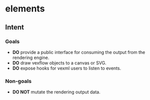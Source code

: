 # elements

## Intent

### Goals

- **DO** provide a public interface for consuming the output from the rendering engine.
- **DO** draw vexflow objects to a canvas or SVG.
- **DO** expose hooks for vexml users to listen to events.

### Non-goals

- **DO NOT** mutate the rendering output data.
